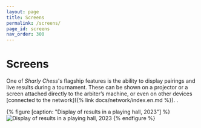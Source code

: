 ```yaml
---
layout: page
title: Screens
permalink: /screens/
page_id: screens
nav_order: 300
---
```


# Screens

One of _Sharly Chess_'s flagship features is the ability to display pairings and live results during a tournament. These can be shown on a projector or a screen attached directly to the arbiter’s machine, or even on other devices [connected to the network]({% link docs/network/index.en.md %}).
.

{% figure [caption: "Display of results in a playing hall, 2023"] %}
![Display of results in a playing hall, 2023](/assets/images/displays-2023.jpg)
{% endfigure %}
